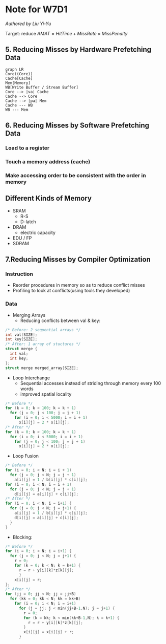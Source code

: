 # Note for W7D1

*Authored by Liu Yi-Yu*

Target: reduce $AMAT = HitTime + MissRate \times MissPenalty$

## 5. Reducing Misses by Hardware Prefetching Data

```mermaid
graph LR
Core((Core))
Cache[Cache]
Mem[Memory]
WB[Write Buffer / Stream Buffer]
Core --> |va| Cache
Cache --> Core
Cache --> |pa| Mem
Cache --- WB
WB --- Mem
```

## 6. Reducing Misses by Software Prefetching Data

### Load to a register

### Touch a memory address (cache)

### Make accessing order to be consistent with the order in memory

## Different Kinds of Memory

- SRAM
  - R-S
  - D-latch
- DRAM
  - electric capacity
- EDU / FP
- SDRAM

## 7.Reducing Misses by Compiler Optimization

### Instruction
- Reorder procedures in memory so as to reduce conflict misses
- Profiling to look at conflicts(using tools they developed)

### Data
- Merging Arrays
  - Reducing conflicts between val & key:
```c++
/* Before: 2 sequential arrays */
int val[SIZE];
int key[SIZE];
/* After: 1 array of stuctures */
struct merge {
  int val;
  int key;
};
struct merge merged_array[SIZE];
```

- Loop Interchange
  - Sequential accesses instead of striding through memory every 100 words
  - improved spatial locality
```c++
/* Before */
for (k = 0; k < 100; k = k + 1)
  for (j = 0; j < 100; j = j + 1)
    for (i = 0; i < 5000; i = i + 1)
      x[i][j] = 2 * x[i][j];
/* After */
for (k = 0; k < 100; k = k + 1)
  for (i = 0; i < 5000; i = i + 1)
    for (j = 0; j < 100; j = j + 1)
      x[i][j] = 2 * x[i][j];
```

- Loop Fusion

```c++
/* Before */
for (i = 0; i < N; i = i + 1)
  for (j = 0; j < N; j = j + 1)
    a[i][j] = 1 / b[i][j] * c[i][j];
for (i = 0; i < N; i = i + 1)
  for (j = 0; j < N; j = j + 1)
    d[i][j] = a[i][j] + c[i][j];
/* After */
for (i = 0; i < N; i = i+1) {
  for (j = 0; j < N; j = j+1) {
    a[i][j] = 1 / b[i][j] * c[i][j];
    d[i][j] = a[i][j] + c[i][j];
  }
}
```

- Blocking: 

```c++
/* Before */
for (i = 0; i < N; i = i+1) {
  for (j = 0; j < N; j = j+1) {
    r = 0;
    for (k = 0; k < N; k = k+1) {
      r = r + y[i][k]*z[k][j];
      }
    x[i][j] = r;
};
/* After */
for (jj = 0; jj < N; jj = jj+B)
  for (kk = 0; kk < N; kk = kk+B)
    for (i = 0; i < N; i = i+1)
      for (j = jj; j < min(jj+B-1,N); j = j+1) {
        r = 0;
        for (k = kk; k < min(kk+B-1,N); k = k+1) {
          r = r + y[i][k]*z[k][j];
        }
        x[i][j] = x[i][j] + r;
      }
```
